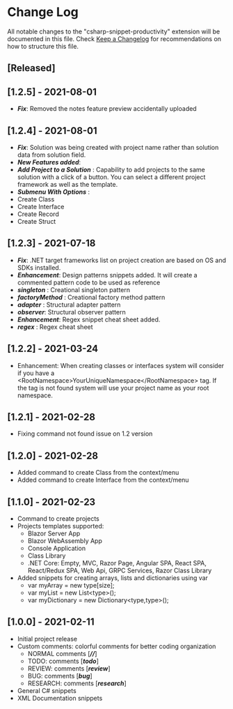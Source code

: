 # Change Log

All notable changes to the "csharp-snippet-productivity" extension will be documented in this file.
Check [Keep a Changelog](http://keepachangelog.com/) for recommendations on how to structure this file.

## [Released]

## [1.2.5] - 2021-08-01

- **_Fix_**: Removed the notes feature preview accidentally uploaded

## [1.2.4] - 2021-08-01

- **_Fix_**: Solution was being created with project name rather than solution data from solution field.
- **_New Features added_**:
- **_Add Project to a Solution_** : Capability to add projects to the same solution with a click of a button. You can select a different project framework as well as the template.
- **_Submenu With Options_** :
- Create Class
- Create Interface
- Create Record
- Create Struct

## [1.2.3] - 2021-07-18

- **_Fix_**: .NET target frameworks list on project creation are based on OS and SDKs installed.
- **_Enhancement_**: Design patterns snippets added. It will create a commented pattern code to be used as reference
- **_singleton_** : Creational singleton pattern
- **_factoryMethod_** : Creational factory method pattern
- **_adapter_** : Structural adapter pattern
- **_observer_**: Structural observer pattern
- **_Enhancement_**: Regex snippet cheat sheet added.
- **_regex_** : Regex cheat sheet

## [1.2.2] - 2021-03-24

- Enhancement: When creating classes or interfaces system will consider if you have a \<RootNamespace>YourUniqueNamespace\</RootNamespace> tag. If the tag is not found system will use your project name as your root namespace.

## [1.2.1] - 2021-02-28

- Fixing command not found issue on 1.2 version

## [1.2.0] - 2021-02-28

- Added command to create Class from the context/menu
- Added command to create Interface from the context/menu

## [1.1.0] - 2021-02-23

- Command to create projects
- Projects templates supported:
  - Blazor Server App
  - Blazor WebAssembly App
  - Console Application
  - Class Library
  - .NET Core: Empty, MVC, Razor Page, Angular SPA, React SPA, React/Redux SPA, Web Api, GRPC Services, Razor Class Library
- Added snippets for creating arrays, lists and dictionaries using var
  - var myArray = new type[size];
  - var myList = new List\<type>();
  - var myDictionary = new Dictionary\<type,type>();

## [1.0.0] - 2021-02-11

- Initial project release
- Custom comments: colorful comments for better coding organization
  - NORMAL comments [***//***]
  - TODO: comments [***todo***]
  - REVIEW: comments [***review***]
  - BUG: comments [***bug***]
  - RESEARCH: comments [***research***]
- General C# snippets
- XML Documentation snippets
